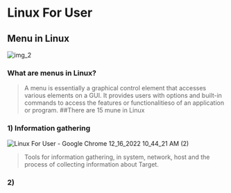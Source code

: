# Linux For User
## Menu in Linux
![img_2](https://user-images.githubusercontent.com/115867551/208166177-57418b5f-88a4-4cc3-9338-8dacf98f6353.png)   
### What are menus in Linux?
> A menu is essentially a graphical control element that accesses various elements on a GUI. It provides users with options and built-in commands to access the features or functionalitieso of an application or program.
##There are 15 mune in Linux
### 1) Information gathering
![Linux For User - Google Chrome 12_16_2022 10_44_21 AM (2)](https://user-images.githubusercontent.com/115867551/208167526-0e4075e0-1723-4839-abbf-6b85df5959ba.png)
>  Tools for information gathering, in system, network, host and the process of collecting information about Target.
### 2)
